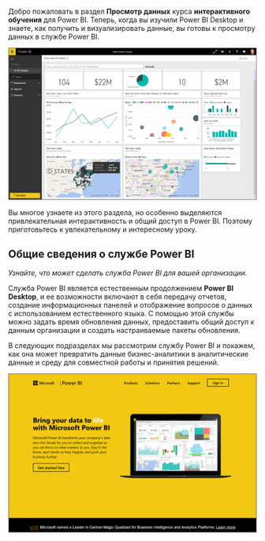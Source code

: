 Добро пожаловать в раздел **Просмотр данных** курса **интерактивного обучения** для Power BI. Теперь, когда вы изучили Power BI Desktop и знаете, как получить и визуализировать данные, вы готовы к просмотру данных в службе Power BI.

![](media/4-0-intro-power-bi-service/4-0_2.png)

Вы многое узнаете из этого раздела, но особенно выделяются привлекательная интерактивность и общий доступ в Power BI. Поэтому приготовьтесь к увлекательному и интересному уроку.

## <a name="introduction-to-the-power-bi-service"></a>Общие сведения о службе Power BI
*Узнайте, что может сделать служба Power BI для вашей организации.*

Служба Power BI является естественным продолжением **Power BI Desktop**, и ее возможности включают в себя передачу отчетов, создание информационных панелей и отображение вопросов о данных с использованием естественного языка. С помощью этой службы можно задать время обновления данных, предоставить общий доступ к данным организации и создать настраиваемые пакеты обновления.

В следующих подразделах мы рассмотрим службу Power BI и покажем, как она может превратить данные бизнес-аналитики в аналитические данные и среду для совместной работы и принятия решений.

![](media/4-0-intro-power-bi-service/4-0_1.png)

